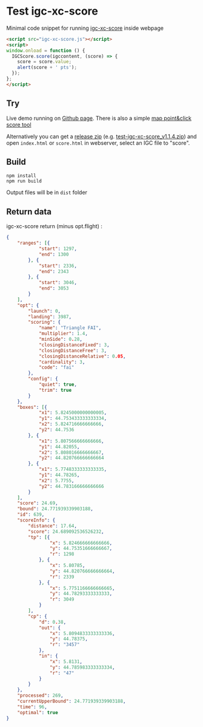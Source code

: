 # Test igc-xc-score
Minimal code snippet for running [igc-xc-score](https://github.com/mmomtchev/igc-xc-score/) inside webpage

```html
<script src="igc-xc-score.js"></script>
<script>
window.onload = function () {
  IGCScore.score(igccontent, (score) => {
    score = score.value;
    alert(score + ' pts');
  });
};
</script>
```

## Try
Live demo running on [Github page](https://spasutto.github.io/test-igc-xc-score/dist/).
There is also a simple [map point&click score tool](https://spasutto.github.io/test-igc-xc-score/dist/score.html)

Alternatively you can get a [release zip](https://github.com/spasutto/test-igc-xc-score/releases/) (e.g. [test-igc-xc-score_v1.1.4.zip](https://github.com/spasutto/test-igc-xc-score/releases/download/v1.1.4/test-igc-xc-score_v1.1.4.zip)) and open `index.html` or `score.html` in webserver, select an IGC file to "score".

## Build
```
npm install
npm run build
```
Output files will be in `dist` folder

## Return data
igc-xc-score return (minus opt.flight) :
```json
{
    "ranges": [{
            "start": 1297,
            "end": 1300
        }, {
            "start": 2336,
            "end": 2343
        }, {
            "start": 3046,
            "end": 3053
        }
    ],
    "opt": {
        "launch": 0,
        "landing": 3987,
        "scoring": {
            "name": "Triangle FAI",
            "multiplier": 1.4,
            "minSide": 0.28,
            "closingDistanceFixed": 3,
            "closingDistanceFree": 3,
            "closingDistanceRelative": 0.05,
            "cardinality": 3,
            "code": "fai"
        },
        "config": {
            "quiet": true,
            "trim": true
        }
    },
    "boxes": [{
            "x1": 5.8245000000000005,
            "y1": 44.753433333333334,
            "x2": 5.824716666666666,
            "y2": 44.7536
        }, {
            "x1": 5.807566666666666,
            "y1": 44.82055,
            "x2": 5.808016666666667,
            "y2": 44.820766666666664
        }, {
            "x1": 5.7748333333333335,
            "y1": 44.78265,
            "x2": 5.7755,
            "y2": 44.783166666666666
        }
    ],
    "score": 24.69,
    "bound": 24.771939339903188,
    "id": 639,
    "scoreInfo": {
        "distance": 17.64,
        "score": 24.689092536526232,
        "tp": [{
                "x": 5.824666666666666,
                "y": 44.75351666666667,
                "r": 1298
            }, {
                "x": 5.80785,
                "y": 44.820766666666664,
                "r": 2339
            }, {
                "x": 5.7751166666666665,
                "y": 44.78293333333333,
                "r": 3049
            }
        ],
        "cp": {
            "d": 0.38,
            "out": {
                "x": 5.8094833333333336,
                "y": 44.78375,
                "r": "3457"
            },
            "in": {
                "x": 5.8131,
                "y": 44.785983333333334,
                "r": "47"
            }
        }
    },
    "processed": 269,
    "currentUpperBound": 24.771939339903188,
    "time": 96,
    "optimal": true
}
```